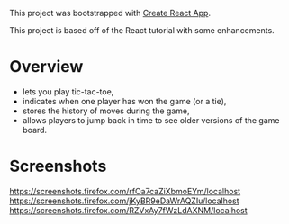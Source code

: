 This project was bootstrapped with [Create React App](https://github.com/facebookincubator/create-react-app).

This project is based off of the React tutorial with some enhancements. 

# Overview #

- lets you play tic-tac-toe,
- indicates when one player has won the game (or a tie),
- stores the history of moves during the game,
- allows players to jump back in time to see older versions of the game board.

# Screenshots #

https://screenshots.firefox.com/rfOa7caZiXbmoEYm/localhost
https://screenshots.firefox.com/jKyBR9eDaWrAQZIu/localhost
https://screenshots.firefox.com/RZVxAy7fWzLdAXNM/localhost

